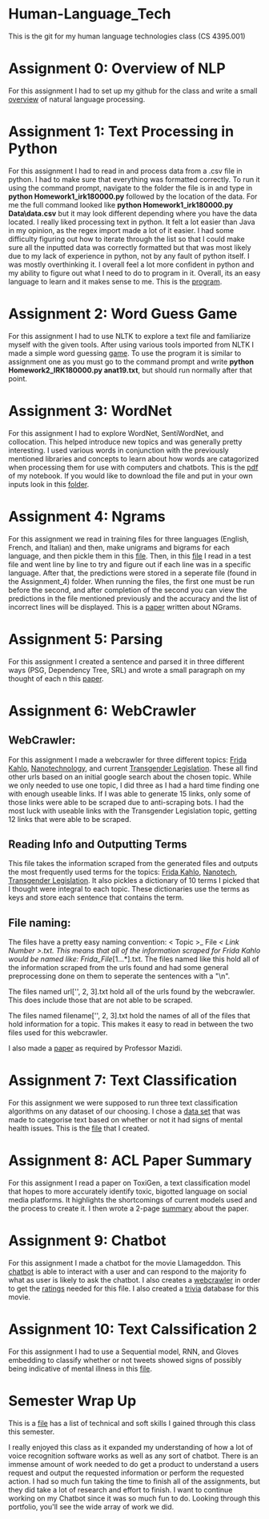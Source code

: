 # Human-Language_Tech
This is the git for my human language technologies class (CS 4395.001)

# Assignment 0: Overview of NLP
For this assignment I had to set up my github for the class and write a small [overview](Overview_of_NLP.pdf) of natural language processing.

# Assignment 1: Text Processing in Python
For this assignment I had to read in and process data from a .csv file in python. I had to make sure that everything was formatted correctly. To run it using the command prompt, navigate to the folder the file is in and type in **python Homework1_irk180000.py** followed by the location of the data. For me the full command looked like **python Homework1_irk180000.py Data\data.csv** but it may look different depending where you have the data located. I really liked processing text in python. It felt a lot easier than Java in my opinion, as the regex import made a lot of it easier. I had some difficulty figuring out how to iterate through the list so that I could make sure all the inputted data was correctly formatted but that was most likely due to my lack of experience in python, not by any fault of python itself. I was mostly overthinking it. I overall feel a lot more confident in python and my ability to figure out what I need to do to program in it. Overall, its an easy language to learn and it makes sense to me. This is the [program](https://github.com/wttkirby/Human-Language_Tech/blob/main/Assignment_1/Homework1_irk180000.py).

# Assignment 2: Word Guess Game
For this assignment I had to use NLTK to explore a text file and familiarize myself with the given tools. After using various tools imported from NLTK I made a simple word guessing [game](https://github.com/wttkirby/Human-Language_Tech/blob/main/Assignment_2/Homework2_IRK180000.py). To use the program it is similar to assignment one as you must go to the command prompt and write **python Homework2_IRK180000.py anat19.txt**, but should run normally after that point.

# Assignment 3: WordNet
For this assignment I had to explore WordNet, SentiWordNet, and collocation. This helped introduce new topics and was generally pretty interesting. I used various words in conjunction with the previously mentioned libraries and concepts to learn about how words are catagorized when processing them for use with computers and chatbots. This is the [pdf](https://github.com/wttkirby/Human-Language_Tech/blob/main/Assignment_3/Portfolio%20Component%203_%20Wordnet.pdf) of my notebook. If you would like to download the file and put in your own inputs look in this [folder](https://github.com/wttkirby/Human-Language_Tech/tree/main/Assignment_3).

# Assignment 4: Ngrams
For this assignment we read in training files for three languages (English, French, and Italian) and then, make unigrams and bigrams for each language, and then pickle them in this [file](https://github.com/wttkirby/Human-Language_Tech/blob/main/Assignment_4/Homework3_pt1.py). Then, in this [file](https://github.com/wttkirby/Human-Language_Tech/blob/main/Assignment_4/Homework3_pt2.py) I read in a test file and went line by line to try and figure out if each line was in a specific language. After that, the predictions were stored in a seperate file (found in the Assignment_4) folder. When running the files, the first one must be run before the second, and after completion of the second you can view the predictions in the file mentioned previously and the accuracy and the list of incorrect lines will be displayed. This is a [paper](https://github.com/wttkirby/Human-Language_Tech/blob/main/NGrams.docx) written about NGrams.

# Assignment 5: Parsing
For this assignment I created a sentence and parsed it in three different ways (PSG, Dependency Tree, SRL) and wrote a small paragraph on my thought of each n this [paper](https://github.com/wttkirby/Human-Language_Tech/blob/main/Parsing.pdf).

# Assignment 6: WebCrawler
## WebCrawler:
For this assignment I made a webcrawler for three different topics: [Frida Kahlo](https://github.com/wttkirby/Human-Language_Tech/blob/main/Assignment_6/scrapenprocess.py), [Nanotechnology](https://github.com/wttkirby/Human-Language_Tech/blob/main/Assignment_6/nanotech.py), and current [Transgender Legislation](https://github.com/wttkirby/Human-Language_Tech/blob/main/Assignment_6/transleg.py). These all find other urls based on an initial google search about the chosen topic. While we only needed to use one topic, I did three as I had a hard time finding one with enough useable links. If I was able to generate 15 links, only some of those links were able to be scraped due to anti-scraping bots. I had the most luck with useable links with the Transgender Legislation topic, getting 12 links that were able to be scraped.

## Reading Info and Outputting Terms
This file takes the information scraped from the generated files and outputs the most frequently used terms for the topics: [Frida Kahlo](https://github.com/wttkirby/Human-Language_Tech/blob/main/Assignment_6/readnterm.py), [Nanotech](https://github.com/wttkirby/Human-Language_Tech/blob/main/Assignment_6/nanoread.py), [Transgender Legislation](https://github.com/wttkirby/Human-Language_Tech/blob/main/Assignment_6/transread.py). It also pickles a dictionary of 10 terms I picked that I thought were integral to each topic. These dictionaries use the terms as keys and store each sentence that contains the term.

## File naming:
The files have a pretty easy naming convention: < Topic >_ File _< Link Number >.txt. This means that all of the information scraped for Frida Kahlo would be named like: Frida_File_[1...*].txt. The files named like this hold all of the information scraped from the urls found and had some general preprocessing done on them to seperate the sentences with a "\n".

The files named url['', 2, 3].txt hold all of the urls found by the webcrawler. This does include those that are not able to be scraped.

The files named filename['', 2, 3].txt hold the names of all of the files that hold information for a topic. This makes it easy to read in between the two files used for this webcrawler.

I also made a [paper](https://github.com/wttkirby/Human-Language_Tech/blob/main/Assignment_6/WebCrawler.docx) as required by Professor Mazidi.

# Assignment 7: Text Classification
For this assignment we were supposed to run three text classification algorithms on any dataset of our choosing. I chose a [data set](https://www.kaggle.com/datasets/reihanenamdari/mental-health-corpus) that was made to categorise text based on whether or not it had signs of mental health issues. This is the [file](portfolio-assignment-7-text-classification.ipynb) that I created.

# Assignment 8: ACL Paper Summary
For this assignment I read a paper on ToxiGen, a text classification model that hopes to more accurately identify toxic, bigotted language on social media platforms. It highlights the shortcomings of current models used and the process to create it. I then wrote a 2-page [summary](ToxiGen.pdf) about the paper.

# Assignment 9: Chatbot
For this assignment I made a chatbot for the movie Llamageddon. This [chatbot](Chatbot\Llamageddon_chat.py) is able to interact with a user and can respond to the majority fo what as user is likely to ask the chatbot. I also creates a [webcrawler](Chatbot\Rating_Crawler.py) in order to get the [ratings](Chatbot\llama_ratings.txt) needed for this file. I also created a [trivia](Chatbot\llama_trivia.txt) database for this movie.

# Assignment 10: Text Calssification 2
For this assignment I had to use a Sequential model, RNN, and Gloves embedding to classify whether or not tweets showed signs of possibly being indicative of mental illness in this [file](text-classification-2.ipynb).

# Semester Wrap Up
This is a [file](https://github.com/wttkirby/Human-Language_Tech/blob/main/Technical%20and%20Soft%20Skills.pdf) has a list of technical and soft skills I gained through this class this semester.

I really enjoyed this class as it expanded my understanding of how a lot of voice recognition software works as well as any sort of chatbot. There is an immense amount of work needed to do get a product to understand a users request and output the requested information or perform the requested action. I had so much fun taking the time to finish all of the assignments, but they did take a lot of research and effort to finish. I want to continue working on my Chatbot since it was so much fun to do. Looking through this portfolio, you'll see the wide array of work we did.
